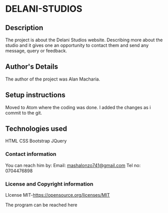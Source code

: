 # DELANI-STUDIOS

## Description

The project is about the Delani Studios website. Describing more about the studio and it gives one an opportunity to contact them and send any message, query or feedback.

## Author's Details
The author of the project was Alan Macharia.

## Setup instructions
Moved to Atom where the coding was done.
I added the changes as i commit to the git.

## Technologies used
HTML
CSS
Bootstrap
JQuery

### Contact information
 You can reach him by:
 Email: mashalonzo741@gmail.com
 Tel no: 0704476898
### License and Copyright information
 LIcense MIT-https://opensource.org/licenses/MIT

 The program can be reached here
